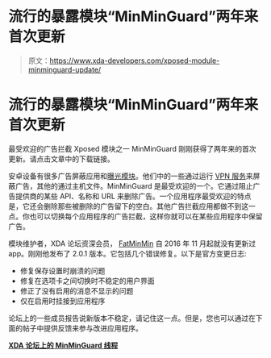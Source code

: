 # 流行的暴露模块“MinMinGuard”两年来首次更新

> 原文：<https://www.xda-developers.com/xposed-module-minminguard-update/>

# 流行的暴露模块“MinMinGuard”两年来首次更新

最受欢迎的广告拦截 Xposed 模块之一 MinMinGuard 刚刚获得了两年来的首次更新。请点击文章中的下载链接。

安卓设备有很多广告屏蔽应用和[曝光模块](https://www.xda-developers.com/best-xposed-modules/)。他们中的一些通过运行 [VPN 服务](https://www.xda-developers.com/best-android-vpn/)来屏蔽广告，其他的通过主机文件。MinMinGuard 是最受欢迎的一个。它通过阻止广告提供商的某些 API、名称和 URL 来删除广告。一个应用程序最受欢迎的特点是，它还会删除那些被删除的广告留下的空白。其他广告拦截应用都做不到这一点。你也可以切换每个应用程序的广告拦截，这样你就可以在某些应用程序中保留广告。

模块维护者，XDA 论坛资深会员， [FatMinMin](https://forum.xda-developers.com/member.php?u=4981793) 自 2016 年 11 月起就没有更新过 app。刚刚他发布了 2.0.1 版本。它包括几个错误修复。以下是官方变更日志:

*   修复保存设置时崩溃的问题
*   修复在选项卡之间切换时不稳定的用户界面
*   修正了没有启用的消息不显示的问题
*   仅在启用时挂接到应用程序

论坛上的一些成员报告说新版本不稳定，请记住这一点。但是，您也可以通过在下面的帖子中提供反馈来参与改进应用程序。

[**XDA 论坛上的 MinMinGuard 线程**](https://forum.xda-developers.com/xposed/modules/xposed-minminguard-v1-7-0-cancelled-t2597332)
